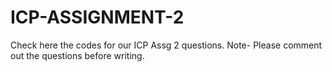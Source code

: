 # ICP-ASSIGNMENT-2
Check here the codes for our ICP Assg 2 questions. Note- Please comment out the questions before writing.
